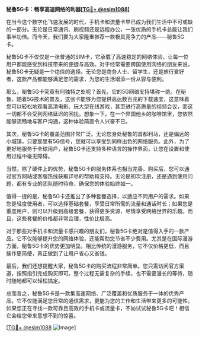 **秘鲁5G卡：畅享高速网络的利器[[TG💪+ @esim1088](https://t.me/s/esim1088)]**

在当今这个数字化飞速发展的时代，手机卡和流量卡早已成为我们生活中不可或缺的一部分。无论是日常通讯、刷视频还是远程办公，一张优质的手机卡总能让我们事半功倍。而今天，我们要为大家隆重推荐一款极具竞争力的产品——秘鲁5G卡。

秘鲁5G卡不仅仅是一张普通的SIM卡，它承载了高速稳定的网络体验，让每一位用户都能感受到科技带来的便捷与高效。对于经常需要跨国使用网络的朋友来说，秘鲁5G卡无疑是一个绝佳的选择。无论您是商务人士、留学生，还是旅行爱好者，这款产品都能够满足您的需求，为您的生活增添一份从容与便利。

那么，秘鲁5G卡究竟有何独特之处呢？首先，它的5G网络支持堪称一绝。在秘鲁，随着5G技术的普及，这张卡能够为您提供高达数百兆的下载速度，这意味着您可以轻松地观看高清电影、玩大型在线游戏，甚至进行高质量的视频会议，而这一切都不会受到网络延迟的困扰。想象一下，在一个异国他乡的咖啡馆里，您依然能够流畅地与客户沟通，这种体验简直令人兴奋不已。

其次，秘鲁5G卡的覆盖范围非常广泛。无论您身处秘鲁的首都利马，还是偏远的小城镇，只要那里有5G信号，您就可以享受到同样出色的网络服务。此外，为了更好地服务于全球用户，秘鲁5G卡还支持多种语言的操作界面，让您在设置和使用过程中毫无障碍。

当然，除了硬件上的优势，秘鲁5G卡的服务体系也相当完善。购买后，您可以通过官方网站或客服热线获取详尽的帮助和支持。无论是初次注册，还是遇到使用问题，都有专业的团队随时待命，确保您的体验始终如一。

值得一提的是，秘鲁5G卡还推出了多种套餐选择，以适应不同用户的需求。如果您是轻度使用者，可以选择基础套餐，享受日常所需的流量和通话时长；如果您是重度用户，则可以升级到高级套餐，获得更多资源，尽情享受网络世界的乐趣。而且，这些套餐的价格都非常合理，性价比极高。

对于那些对手机卡和流量卡感兴趣的朋友们，秘鲁5G卡绝对是值得入手的一款产品。它不仅能够提升您的网络体验，还能帮助您节省不少费用。尤其是在国际漫游方面，秘鲁5G卡的优势更加明显。相比传统的漫游服务，它不仅价格更低，而且操作更简便，真正做到了让用户省心又省钱。

最后，我们还想提醒大家，秘鲁5G卡的购买流程非常简单。您只需访问官方渠道，按照指引完成购买即可。整个过程无需复杂的手续，也不需要漫长的等待，随时随地都可以轻松搞定。

总而言之，秘鲁5G卡是一款集高速网络、广泛覆盖和优质服务于一体的优秀产品。它不仅能满足您日常的通信需求，更能为您的工作和生活带来更多的可能性。如果您正在寻找一款可靠且高效的手机卡或流量卡，不妨试试秘鲁5G卡吧！相信它会给您带来意想不到的惊喜。

[[TG💪+ @esim1088](https://t.me/s/esim1088) ![Image](https://i.postimg.cc/4NQfJmqS/Snipaste-2025-05-13-00-14-12.png)]